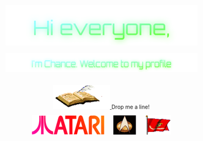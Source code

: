 <!-- "Hero" Header -->
<div align="center">
  <img src="https://github.com/255AM/255AM/blob/main/images/Hi%20everyone%2C.svg" style="max-width: 100%;" alt="Hi Everyone" />
  <br />
  <br />
  <img height="50" alt="Im Chance. Welcome to my profile" src="https://github.com/255AM/255AM/blob/main/images/I'm%20Chance.%20Welcome%20to%20my%20profile.svg" />
  <br />
  <br />
</div>

<p align="center">
  <a href="https://gist.github.com/255AM/a186f47ddfac9d5fd687f6ea6d1a250e">
    <img src="https://github.com/255AM/255AM/blob/main/images/guestbook.gif" alt="Click here to sign my guestbook!">
  </a>
  Drop me a line!
</p>

<p align="center">
  <img height="50" src="https://github.com/255AM/255AM/blob/main/images/mv_ataricol.gif" alt="Atari" style="display: inline-block; margin: 0 10px;">
  <img height="50" src="https://github.com/255AM/255AM/blob/main/images/startrek.gif" alt="Startrek" style="display: inline-block; margin: 0 10px;">
  <img height="50" src="https://github.com/255AM/255AM/blob/main/images/usmcflagmoving.gif" alt="USMC" style="display: inline-block; margin: 0 10px;">
</p>
